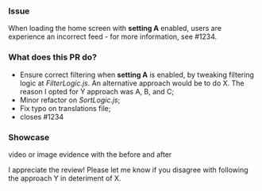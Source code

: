 ### Issue
When loading the home screen with **setting A** enabled, users are experience an incorrect feed - for more information, see #1234.

### What does this PR do?
- Ensure correct filtering when **setting A** is enabled, by tweaking filtering logic at *FilterLogic.js*. An alternative approach would be to do X. The reason I opted for Y approach was A, B, and C;
- Minor refactor on *SortLogic.js*;
- Fix typo on translations file;
- closes #1234

### Showcase
video or image evidence with the before and after


I appreciate the review! Please let me know if you disagree with following the approach Y in deteriment of X.